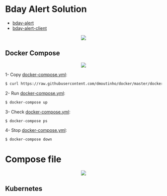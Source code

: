 # Bday Alert Solution

  - [bday-alert](https://github.com/dmoutinho/bday-alert)
  - [bday-alert-client](https://github.com/dmoutinho/bday-alert-client)

  <p align="center">
    <img src="https://docs.google.com/drawings/d/e/2PACX-1vTLvge8j48F-EDAz5TvUrqpuACDpxG7MLcid0roQZO2jzUfn6Cvm0SYmjxD7Jdm_RVH6r-ZPc5Vi6P2/pub?w=627&h=294" >
  </p>

## Docker Compose

<p align="center">
  <img src="https://docs.google.com/drawings/d/e/2PACX-1vSzTCFgX_-1e3cJzBIF8zihhGvvZhHPHad0rp6Ep8PFB2K7REnZa453XVBiY9celLDgKvL8M8oIupkh/pub?w=553&h=275">
</p>

1- Copy [docker-compose.yml](https://github.com/dmoutinho/docker/blob/master/docker-compose.md#compose-file):
```sh
$ curl https://raw.githubusercontent.com/dmoutinho/docker/master/docker-compose.yml > docker-compose.yml
```

2- Run [docker-compose.yml](https://github.com/dmoutinho/docker/blob/master/docker-compose.md#compose-file):

```sh
$ docker-compose up
```

3- Check [docker-compose.yml](https://github.com/dmoutinho/docker/blob/master/docker-compose.md#compose-file):

```sh
$ docker-compose ps
```

4- Stop [docker-compose.yml](https://github.com/dmoutinho/docker/blob/master/docker-compose.md#compose-file):

```sh
$ docker-compose down
```

# Compose file
<p align="center">
  <img src="https://docs.google.com/drawings/d/e/2PACX-1vRJ2zG7IYAzzyC14RtIqQxVm4tSeqD6yzPD_ea4pCJLP12-B4W6yFeD6WplrBQEX2hLfouvqHKU-bRN/pub?w=579&h=693">
</p>

## Kubernetes

